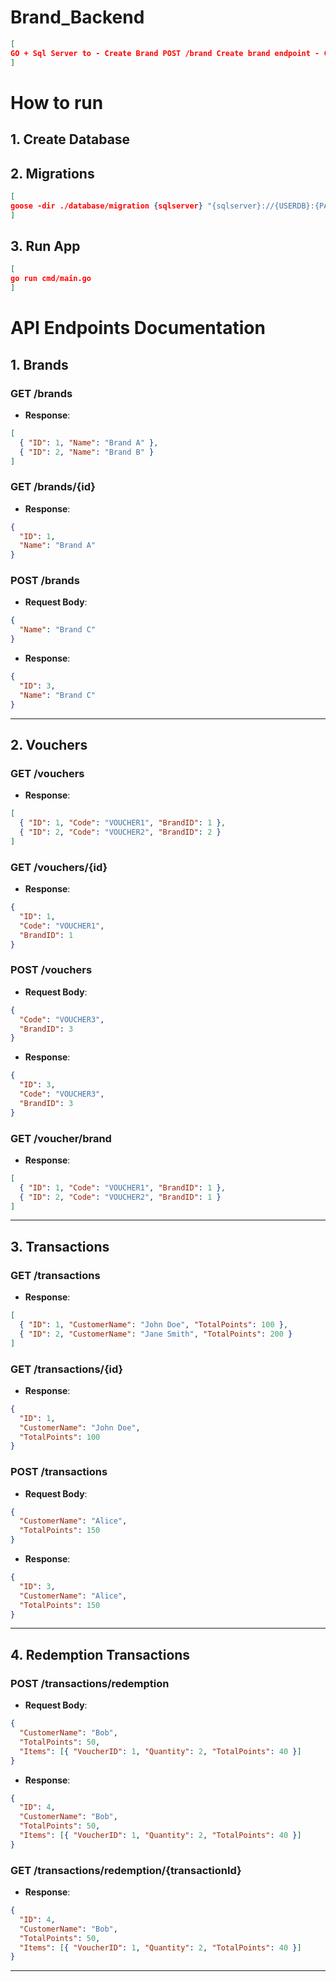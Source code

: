 # Brand_Backend
```json
[
GO + Sql Server to - Create Brand POST /brand Create brand endpoint - Create Voucher POST /voucher Create voucher endpoint - Get Single Voucher GET /voucher?id={voucher_id} - Get All Vouchers by Brand GET /voucher/brand?id={brand_id}
]
```
# How to run

## 1. Create Database

## 2. Migrations
```json
[
goose -dir ./database/migration {sqlserver} "{sqlserver}://{USERDB}:{PASSWORDDB}@localhost:{PORT}?database=VoucherAPI" up
]
```

## 3. Run App
```json
[
go run cmd/main.go
]
```


# API Endpoints Documentation

## 1. Brands

### GET /brands

- **Response**:

```json
[
  { "ID": 1, "Name": "Brand A" },
  { "ID": 2, "Name": "Brand B" }
]
```

### GET /brands/{id}

- **Response**:

```json
{
  "ID": 1,
  "Name": "Brand A"
}
```

### POST /brands

- **Request Body**:

```json
{
  "Name": "Brand C"
}
```

- **Response**:

```json
{
  "ID": 3,
  "Name": "Brand C"
}
```

---

## 2. Vouchers

### GET /vouchers

- **Response**:

```json
[
  { "ID": 1, "Code": "VOUCHER1", "BrandID": 1 },
  { "ID": 2, "Code": "VOUCHER2", "BrandID": 2 }
]
```

### GET /vouchers/{id}

- **Response**:

```json
{
  "ID": 1,
  "Code": "VOUCHER1",
  "BrandID": 1
}
```

### POST /vouchers

- **Request Body**:

```json
{
  "Code": "VOUCHER3",
  "BrandID": 3
}
```

- **Response**:

```json
{
  "ID": 3,
  "Code": "VOUCHER3",
  "BrandID": 3
}
```

### GET /voucher/brand

- **Response**:

```json
[
  { "ID": 1, "Code": "VOUCHER1", "BrandID": 1 },
  { "ID": 2, "Code": "VOUCHER2", "BrandID": 1 }
]
```

---

## 3. Transactions

### GET /transactions

- **Response**:

```json
[
  { "ID": 1, "CustomerName": "John Doe", "TotalPoints": 100 },
  { "ID": 2, "CustomerName": "Jane Smith", "TotalPoints": 200 }
]
```

### GET /transactions/{id}

- **Response**:

```json
{
  "ID": 1,
  "CustomerName": "John Doe",
  "TotalPoints": 100
}
```

### POST /transactions

- **Request Body**:

```json
{
  "CustomerName": "Alice",
  "TotalPoints": 150
}
```

- **Response**:

```json
{
  "ID": 3,
  "CustomerName": "Alice",
  "TotalPoints": 150
}
```

---

## 4. Redemption Transactions

### POST /transactions/redemption

- **Request Body**:

```json
{
  "CustomerName": "Bob",
  "TotalPoints": 50,
  "Items": [{ "VoucherID": 1, "Quantity": 2, "TotalPoints": 40 }]
}
```

- **Response**:

```json
{
  "ID": 4,
  "CustomerName": "Bob",
  "TotalPoints": 50,
  "Items": [{ "VoucherID": 1, "Quantity": 2, "TotalPoints": 40 }]
}
```

### GET /transactions/redemption/{transactionId}

- **Response**:

```json
{
  "ID": 4,
  "CustomerName": "Bob",
  "TotalPoints": 50,
  "Items": [{ "VoucherID": 1, "Quantity": 2, "TotalPoints": 40 }]
}
```

---
